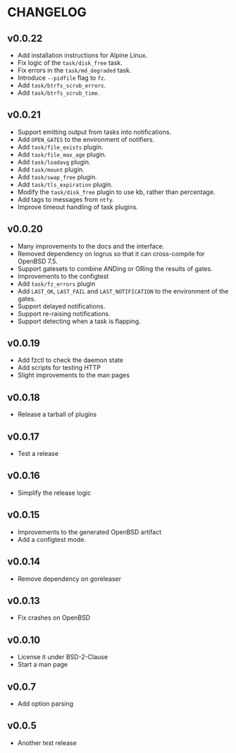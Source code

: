 # CHANGELOG

## v0.0.22

- Add installation instructions for Alpine Linux.
- Fix logic of the `task/disk_free` task.
- Fix errors in the `task/md_degraded` task.
- Introduce `--pidfile` flag to `fz`.
- Add `task/btrfs_scrub_errors`.
- Add `task/btrfs_scrub_time`.

## v0.0.21

- Support emitting output from tasks into notifications.
- Add `OPEN_GATES` to the environment of notifiers.
- Add `task/file_exists` plugin.
- Add `task/file_max_age` plugin.
- Add `task/loadavg` plugin.
- Add `task/mount` plugin.
- Add `task/swap_free` plugin.
- Add `task/tls_expiration` plugin.
- Modify the `task/disk_free` plugin to use kb, rather than percentage.
- Add tags to messages from `ntfy`.
- Improve timeout handling of task plugins.

## v0.0.20

- Many improvements to the docs and the interface.
- Removed dependency on logrus so that it can cross-compile for OpenBSD 7.5.
- Support gatesets to combine ANDing or ORing the results of gates.
- Improvements to the configtest
- Add `task/fz_errors` plugin
- Add `LAST_OK`, `LAST_FAIL` and `LAST_NOTIFICATION` to the environment of the gates.
- Support delayed notifications.
- Support re-raising notifications.
- Support detecting when a task is flapping.

## v0.0.19

- Add fzctl to check the daemon state
- Add scripts for testing HTTP
- Slight improvements to the man pages

## v0.0.18

- Release a tarball of plugins

## v0.0.17

- Test a release

## v0.0.16

- Simplify the release logic

## v0.0.15

- Improvements to the generated OpenBSD artifact
- Add a configtest mode.

## v0.0.14

- Remove dependency on goreleaser

## v0.0.13

- Fix crashes on OpenBSD

## v0.0.10

- License it under BSD-2-Clause
- Start a man page

## v0.0.7

- Add option parsing

## v0.0.5

- Another test release
